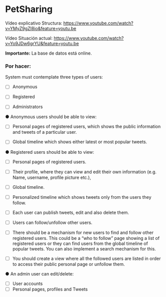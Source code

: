 # PetSharing



Vídeo explicativo Structura: https://www.youtube.com/watch?v=YMyZ9gZI8io&feature=youtu.be

Vídeo Situación actual: https://www.youtube.com/watch?v=Yo9JDw6grYU&feature=youtu.be

**Importante:** La base de datos está online.



### Por hacer:

System must contemplate three types of users:

- [ ] Anonymous
- [ ] Registered
- [ ] Administrators


● Anonymous users should be able to view:

- [ ] Personal pages of registered users, which shows the public information and
  tweets of a particular user.
- [ ] Global timeline which shows either latest or most popular tweets.


● Registered users should be able to view:

- [ ] Personal pages of registered users.
- [ ] Their profile, where they can view and edit their own information (e.g. Name,
  username, profile picture etc.),
- [ ]  Global timeline.
- [ ] Personalized timeline which shows tweets only from the users they follow.
- [ ] Each user can publish tweets, edit and also delete them.
- [ ]  Users can follow/unfollow other users.
- [ ] There should be a mechanism for new users to find and follow other
  registered users. This could be a “who to follow” page showing a list of
  registered users or they can find users from the global timeline of popular
  tweets. You can also implement a search mechanism for this.
- [ ] You should create a view where all the followed users are listed in order to
  access their public personal page or unfollow them.



● An admin user can edit/delete:

- [ ] User accounts
- [ ] Personal pages, profiles and Tweets